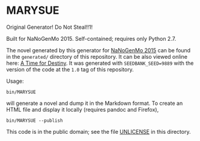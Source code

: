 MARYSUE
=======

Original Generator!  Do Not Steal!!1!

Built for NaNoGenMo 2015.  Self-contained; requires only Python 2.7.

The novel generated by this generator for [NaNoGenMo 2015][] can be found
in the `generated/` directory of this repository.  It can be also viewed
online here: [A Time for Destiny][].
It was generated with `SEEDBANK_SEED=9889` with the version of the code at
the `1.0` tag of this repository.

Usage:

    bin/MARYSUE

will generate a novel and dump it in the Markdown format.  To create an
HTML file and display it locally (requires pandoc and Firefox),

    bin/MARYSUE --publish

This code is in the public domain; see the file [UNLICENSE](UNLICENSE)
in this directory.

[NaNoGenMo 2015]:     https://github.com/dariusk/NaNoGenMo-2015/
[A Time for Destiny]: http://catseye.tc/modules/MARYSUE/generated/A_Time_for_Destiny.html
